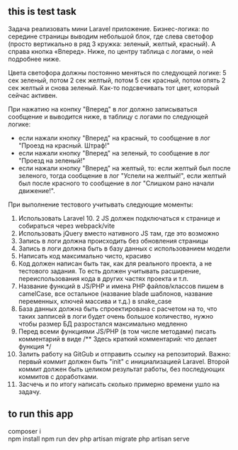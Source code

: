 ## this is test task

 Задача реализовать мини Laravel приложение.
Бизнес-логика: по середине страницы выводим небольшой блок, где слева светофор (просто вертикально в ряд 3 кружка: зеленый, желтый, красный).
А справа кнопка «Вперед».
Ниже, по центру таблица с логами, о ней подробнее ниже.

Цвета светофора должны постоянно меняться по следующей логике: 5 сек зеленый, потом 2 сек желтый, потом 5 сек красный, потом опять 2 сек желтый и снова зеленый. Как-то подсвечивать тот цвет, который сейчас активен.

При нажатию на конпку "Вперед" в лог должно записываться сообщение и выводится ниже, в таблицу с логами по следующей логике:
- если нажали кнопку "Вперед" на красный, то сообщение в лог "Проезд на красный. Штраф!"
- если нажали кнопку "Вперед" на зеленый, то сообщение в лог "Проезд на зеленый!"
- если нажали кнопку "Вперед" на желтый, то: если желтый был после зеленого, тогда сообщение в лог "Успели на желтый!", если желтый был после красного то сообщение в лог "Слишком рано начали движение!".

При выполнение тестового учитывать следующие моменты:
1. Использовать Laravel 10.
2 JS должен подключаться к странице и собираться через webpack/vite
3. Использовать jQuery вместо нативного JS там, где это возможно
4. Запись в логи должна происходить без обновления страницы
5. Запись в логи должна быть в базу данных с использованием модели
6. Написать код максимально чисто, красиво
7. Код должен написан быть так, как для реального проекта, а не тестового задания. То есть должен учитывать расширение, переиспользования кода в других частях проекта и т.п.
8. Название функций в JS/PHP и имена PHP файлов/классов пишем в camelCase, все остальное (название blade шаблонов, название переменных, ключей массива и т.д.) в snake_case
9. База данных должна быть спроектирована с расчетом на то, что таких запписей в логи будет очень большое количество, нужно чтобы размер БД разростался максимально медленно
10. Перед всеми функциями JS/PHP (в том числе методами) писать комментарий в виде /** Здесь краткий комментарий: что делает функция */
11. Залить работу на GitGub и отправить ссылку на репозиторий. Важно: первый коммит должен быть "init" с инициализацией Laravel. Второй коммит должен быть целиком результат работы, без последующих коммитов с доработками.
12. Засчечь и по итогу написать сколько примерно времени ушло на задачу.


## to run this app
composer i     
npm install 
npm run dev 
php artisan migrate
php artisan serve
